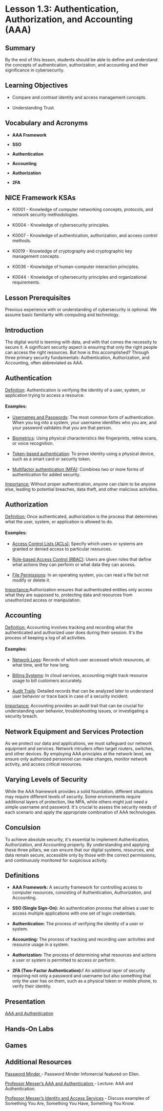 <h1> Lesson 1.3: Authentication, Authorization, and Accounting (AAA)   </h1>
<h2> Summary</h2>

<p1>By the end of this lesson, students should be able to define and understand the concepts of authentication, authorization, and accounting and their significance in cybersecurity.</p1>
<br>

<h2>Learning Objectives</h2>
<ul>
<li>Compare and contrast identity and access management concepts.</li>
  <br>
<li>Understanding Trust.</li>
  
</ul>

<h2>Vocabulary and Acronyms</h2>

<ul>
<li>

  **AAA Framework**</li>
  
<li>

**SSO**</li>
  
<li>
  
**Authentication**</li>

<li>

**Accounting**</li>

<li>
	
**Authorization**</li>

<li>
	
**2FA**</li>
  
</ul>

<h2>NICE Framework KSAs</h2>

<ul>
<li>K0001 - Knowledge of computer networking concepts, protocols, and network security methodologies.</li><br>
<li>K0004 - Knowledge of cybersecurity principles.</li><br>
<li>K0007 - Knowledge of authentication, authorization, and access control methods.</li><br>
<li>K0019 - Knowledge of cryptography and cryptographic key management concepts.</li><br>
<li>K0036 - Knowledge of human-computer interaction principles.</li><br>
<li>K0044 - Knowledge of cybersecurity principles and organizational requirements.</li>

</ul>



<h2>Lesson Prerequisites</h2>
<p1>Previous experience with or understanding of cybersecurity is optional. We assume basic familiarity with computing and technology. </p1>
<br>


<h2>Introduction</h2>
<p1>The digital world is teeming with data, and with that comes the necessity to secure it. A significant security aspect is ensuring that only the right people can access the right resources. But how is this accomplished? Through three primary security fundamentals: Authentication, Authorization, and Accounting, often abbreviated as AAA.</p1>



<h2>Authentication</h2>

<ins>Definition</ins>: Authentication is verifying the identity of a user, system, or application trying to access a resource.

<h4>Examples:</h4>
<ul>
	<li><ins>Usernames and Passwords</ins>: The most common form of authentication. When you log into a system, your username identifies who you are, and your password validates that you are that person.</li><br>
	<li><ins>Biometrics</ins>: Using physical characteristics like fingerprints, retina scans, or voice recognition.</li><br>
	<li><ins>Token-based authentication</ins>: To prove identity using a physical device, such as a smart card or security token.</li><br>
	<li><ins>Multifactor authentication (MFA)</ins>: Combines two or more forms of authentication for added security.</li>
</ul>

<ins>Importance:</ins> Without proper authentication, anyone can claim to be anyone else, leading to potential breaches, data theft, and other malicious activities.


<h2>Authorization</h2>

<ins>Definition:</ins> Once authenticated, authorization is the process that determines what the user, system, or application is allowed to do.

<h4>Examples:</h4>
<ul>
	<li><ins>Access Control Lists (ACLs):</ins> Specify which users or systems are granted or denied access to particular resources.</li><br>
	<li><ins>Role-based Access Control (RBAC)</ins>: Users are given roles that define what actions they can perform or what data they can access.</li><br>
	<li><ins>File Permissions</ins>: In an operating system, you can read a file but not modify or delete it.</li>
	
</ul>

<ins>Importance:</ins>Authorization ensures that authenticated entities only access what they are supposed to, protecting data and resources from unauthorized access or manipulation.



<h2>Accounting</h2>

<ins>Definition:</ins> Accounting involves tracking and recording what the authenticated and authorized user does during their session. It's the process of keeping a log of all activities.

<h4>Examples:</h4>
<ul>
	<li><ins>Network Logs</ins>: Records of which user accessed which resources, at what time, and for how long.</li><br>
	<li><ins>Billing Systems</ins>: In cloud services, accounting might track resource usage to bill customers accurately.</li><br>
	<li><ins>Audit Trails</ins>: Detailed records that can be analyzed later to understand user behavior or trace back in case of a security incident.</li>
	
</ul>

<ins>Importance:</ins> Accounting provides an audit trail that can be crucial for understanding user behavior, troubleshooting issues, or investigating a security breach.


<h2>Network Equipment and Services Protection</h2>
As we protect our data and applications, we must safeguard our network equipment and services. Network intruders often target routers, switches, and other devices. By employing AAA principles at the network level, we ensure only authorized personnel can make changes, monitor network activity, and access critical resources.


<h2>Varying Levels of Security</h2>
While the AAA framework provides a solid foundation, different situations may require different levels of security. Some environments require additional layers of protection, like MFA, while others might just need a simple username and password. It's crucial to assess the security needs of each scenario and apply the appropriate combination of AAA technologies.

<h2>Conculsion</h2>

To achieve absolute security, it's essential to implement Authentication, Authorization, and Accounting properly. By understanding and applying these three pillars, we can ensure that our digital systems, resources, and data remain secure, accessible only by those with the correct permissions, and continuously monitored for suspicious activity.

<h2>Definitions</h2>
<ul>
<li><b>AAA Framework:</b> A security framework for controlling access to computer resources, consisting of Authentication, Authorization, and Accounting.<br>
<br>
<li><b>SSO (Single Sign-On):</b> An authentication process that allows a user to access multiple applications with one set of login credentials.<br>
<br>
<li><b>Authentication:</b> The process of verifying the identity of a user or system.<br>
<br>
<li><b>Accounting:</b> The process of tracking and recording user activities and resource usage in a system.<br>
<br>
<li><b>Authorization:</b> The process of determining what resources and actions a user or system is permitted to access or perform.<br>
<br>
<li><b>2FA (Two-Factor Authentication):</b>f An additional layer of security requiring not only a password and username but also something that only the user has on them, such as a physical token or mobile phone, to verify their identity.

</ul>		 


<h2> Presentation</h2>

<a href="https://docs.google.com/presentation/d/1QsJje-K_u9yx7W-gz3QwT9eCaFgcl2p2/edit?usp=sharing&ouid=110228847857413878764&rtpof=true&sd=true"> AAA and Authentication</a>


<h2> Hands-On Labs</h2>

<h2> Games</h2>

<h2> Additional Resources</h2>

<a href="https://howsecureismypassword.net/"> Password Minder </a> - Password Minder Infomercial featured on Ellen. <br>

<a href ="https://www.professormesser.com/security-plus/sy0-501/aaa-and-authentication/">Professor Messer’s AAA and Authentication </a> - Lecture: AAA and Authentication. <br>

<a href="https://www.professormesser.com/security-plus/sy0-501/identity-and-access-services/"> Professor Messer’s Identity and Access Services</a> - Discuss examples of Something You Are, Something You Have, Something You Know.

